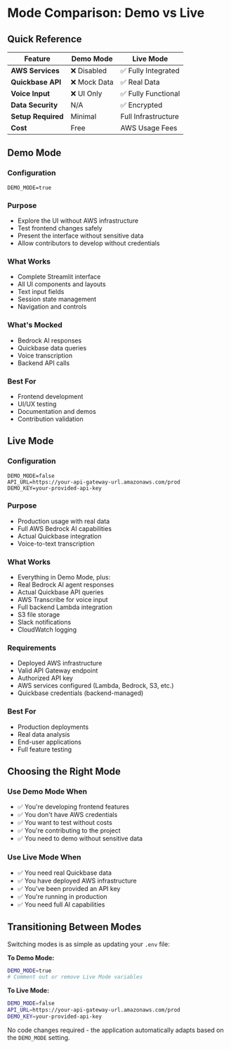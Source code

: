 # Mode Comparison: Demo vs Live

## Quick Reference

| Feature | Demo Mode | Live Mode |
|---------|-----------|-----------|
| **AWS Services** | ❌ Disabled | ✅ Fully Integrated |
| **Quickbase API** | ❌ Mock Data | ✅ Real Data |
| **Voice Input** | ❌ UI Only | ✅ Fully Functional |
| **Data Security** | N/A | ✅ Encrypted |
| **Setup Required** | Minimal | Full Infrastructure |
| **Cost** | Free | AWS Usage Fees |

## Demo Mode

### Configuration

```env
DEMO_MODE=true
```

### Purpose

- Explore the UI without AWS infrastructure
- Test frontend changes safely
- Present the interface without sensitive data
- Allow contributors to develop without credentials

### What Works

- Complete Streamlit interface
- All UI components and layouts
- Text input fields
- Session state management
- Navigation and controls

### What's Mocked

- Bedrock AI responses
- Quickbase data queries
- Voice transcription
- Backend API calls

### Best For

- Frontend development
- UI/UX testing
- Documentation and demos
- Contribution validation

## Live Mode

### Configuration

```env
DEMO_MODE=false
API_URL=https://your-api-gateway-url.amazonaws.com/prod
DEMO_KEY=your-provided-api-key
```

### Purpose

- Production usage with real data
- Full AWS Bedrock AI capabilities
- Actual Quickbase integration
- Voice-to-text transcription

### What Works

- Everything in Demo Mode, plus:
- Real Bedrock AI agent responses
- Actual Quickbase API queries
- AWS Transcribe for voice input
- Full backend Lambda integration
- S3 file storage
- Slack notifications
- CloudWatch logging

### Requirements

- Deployed AWS infrastructure
- Valid API Gateway endpoint
- Authorized API key
- AWS services configured (Lambda, Bedrock, S3, etc.)
- Quickbase credentials (backend-managed)

### Best For

- Production deployments
- Real data analysis
- End-user applications
- Full feature testing

## Choosing the Right Mode

### Use Demo Mode When

- ✅ You're developing frontend features
- ✅ You don't have AWS credentials
- ✅ You want to test without costs
- ✅ You're contributing to the project
- ✅ You need to demo without sensitive data

### Use Live Mode When

- ✅ You need real Quickbase data
- ✅ You have deployed AWS infrastructure
- ✅ You've been provided an API key
- ✅ You're running in production
- ✅ You need full AI capabilities

## Transitioning Between Modes

Switching modes is as simple as updating your `.env` file:

**To Demo Mode:**

```bash
DEMO_MODE=true
# Comment out or remove Live Mode variables
```

**To Live Mode:**

```bash
DEMO_MODE=false
API_URL=https://your-api-gateway-url.amazonaws.com/prod
DEMO_KEY=your-provided-api-key
```

No code changes required - the application automatically adapts based on the `DEMO_MODE` setting.
